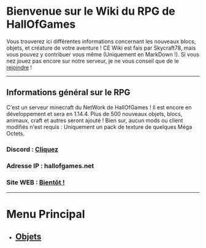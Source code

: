 # Bienvenue sur le Wiki du RPG de HallOfGames
Vous trouverez ici différentes informations concernant les nouveaux blocs, objets, et créature de votre aventure ! CE Wiki est fais par Skycraft78, mais vous pouvez y contribuer vous même (Uniquement en MarkDown !). Si vous nez jouez pas encore sur notre serveur, je ne vous conseil que de le [rejoindre](https://github.com/SkyCraft78/RPG/blob/master/README.md#discord--cliquez) !

***

## Informations général sur le RPG
C'est un serveur minecraft du NetWork de HallOfGames ! Il est encore en développement et sera en 1.14.4. Plus de 500 nouveaux objets, blocs, animaux, craft et autres seront ajouté ! Bien sur, aucun mods ou client modifiés n'est requis : Uniquement un pack de texture de quelques Méga Octets.
### Discord : [Cliquez](https://discord.gg/CjPXQzH)
### Adresse IP : hallofgames.net
### Site WEB : [Bientôt !](http://hallofgames.net)

***

# Menu Principal

* ## [Objets](https://github.com/SkyCraft78/RPG/blob/master/Menu/Objets.md)
